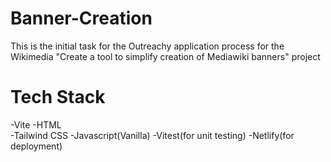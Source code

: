 # Banner-Creation                               
This is the initial task for the Outreachy application process for the Wikimedia "Create a tool to simplify creation of Mediawiki banners" project                                 
<h1>Tech Stack</h1>                                         
-Vite                                                                                          
-HTML   
<br>
-Tailwind CSS                                                                     
-Javascript(Vanilla)                                                                               
-Vitest(for unit testing)                                                                                          
-Netlify(for deployment)
